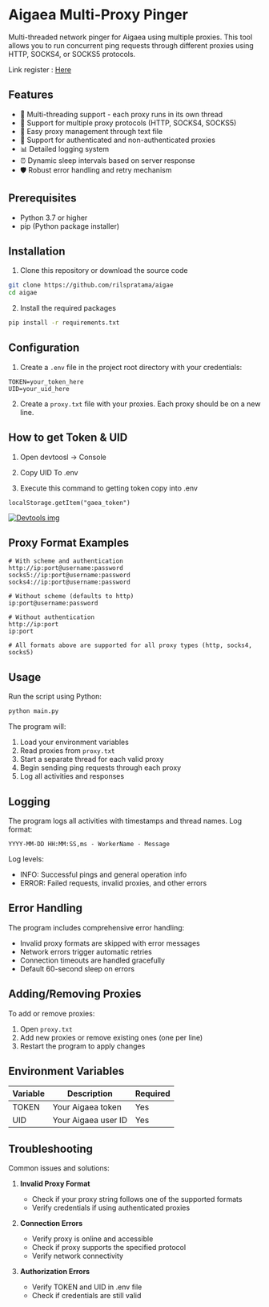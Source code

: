 # Aigaea Multi-Proxy Pinger

Multi-threaded network pinger for Aigaea using multiple proxies. This tool allows you to run concurrent ping requests through different proxies using HTTP, SOCKS4, or SOCKS5 protocols.

Link register : [Here](https://app.aigaea.net/register?ref=gaBv4hsbaxZuD1)

## Features

- 🚀 Multi-threading support - each proxy runs in its own thread
- 🔄 Support for multiple proxy protocols (HTTP, SOCKS4, SOCKS5)
- 📝 Easy proxy management through text file
- 🔑 Support for authenticated and non-authenticated proxies
- 📊 Detailed logging system
- ⏰ Dynamic sleep intervals based on server response
- 🛡️ Robust error handling and retry mechanism

## Prerequisites

- Python 3.7 or higher
- pip (Python package installer)

## Installation

1. Clone this repository or download the source code

```bash
git clone https://github.com/rilspratama/aigae
cd aigae
```

2. Install the required packages

```bash
pip install -r requirements.txt
```

## Configuration

1. Create a `.env` file in the project root directory with your credentials:

```env
TOKEN=your_token_here
UID=your_uid_here
```

2. Create a `proxy.txt` file with your proxies. Each proxy should be on a new line.

## How to get Token & UID

1. Open devtoosl -> Console

2. Copy UID To .env

3. Execute this command to getting token copy into .env
```shell
localStorage.getItem("gaea_token")
```
[![Devtools img](image-url)](https://i.ibb.co.com/HFYGNVf/devtools.png)


## Proxy Format Examples

```text
# With scheme and authentication
http://ip:port@username:password
socks5://ip:port@username:password
socks4://ip:port@username:password

# Without scheme (defaults to http)
ip:port@username:password

# Without authentication
http://ip:port
ip:port

# All formats above are supported for all proxy types (http, socks4, socks5)
```

## Usage

Run the script using Python:

```bash
python main.py
```

The program will:
1. Load your environment variables
2. Read proxies from `proxy.txt`
3. Start a separate thread for each valid proxy
4. Begin sending ping requests through each proxy
5. Log all activities and responses

## Logging

The program logs all activities with timestamps and thread names. Log format:
```
YYYY-MM-DD HH:MM:SS,ms - WorkerName - Message
```

Log levels:
- INFO: Successful pings and general operation info
- ERROR: Failed requests, invalid proxies, and other errors

## Error Handling

The program includes comprehensive error handling:
- Invalid proxy formats are skipped with error messages
- Network errors trigger automatic retries
- Connection timeouts are handled gracefully
- Default 60-second sleep on errors

## Adding/Removing Proxies

To add or remove proxies:
1. Open `proxy.txt`
2. Add new proxies or remove existing ones (one per line)
3. Restart the program to apply changes

## Environment Variables

| Variable | Description | Required |
|----------|-------------|----------|
| TOKEN | Your Aigaea token | Yes |
| UID | Your Aigaea user ID | Yes |

## Troubleshooting

Common issues and solutions:

1. **Invalid Proxy Format**
   - Check if your proxy string follows one of the supported formats
   - Verify credentials if using authenticated proxies

2. **Connection Errors**
   - Verify proxy is online and accessible
   - Check if proxy supports the specified protocol
   - Verify network connectivity

3. **Authorization Errors**
   - Verify TOKEN and UID in .env file
   - Check if credentials are still valid
